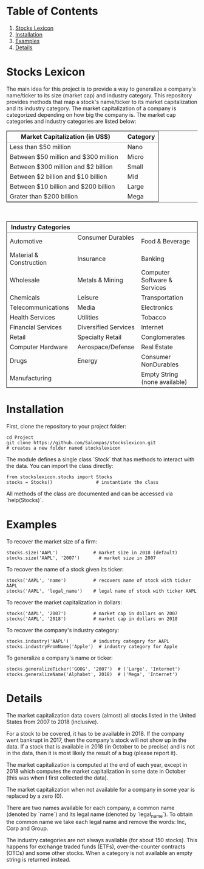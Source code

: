 # Table of Contents

1.  [Stocks Lexicon](#orgba5781f)
2.  [Installation](#orgd7d9b1b)
3.  [Examples](#org8c47d49)
4.  [Details](#org272ba67)


<a id="orgba5781f"></a>

# Stocks Lexicon

The main idea for this project is to provide a way to generalize a company's name/ticker to its size (market cap) and industry category.
This repository provides methods that map a stock's name/ticker to its market capitalization and its industry category.
The market capitalization of a company is categorized depending on how big the company is.
The market cap categories and industry categories are listed below:

<table border="2" cellspacing="0" cellpadding="6" rules="groups" frame="hsides">


<colgroup>
<col  class="org-left" />

<col  class="org-left" />
</colgroup>
<thead>
<tr>
<th scope="col" class="org-left">Market Capitalization (in US$)</th>
<th scope="col" class="org-left">Category</th>
</tr>
</thead>

<tbody>
<tr>
<td class="org-left">Less than $50 million</td>
<td class="org-left">Nano</td>
</tr>


<tr>
<td class="org-left">Between $50 million and $300 million &nbsp;</td>
<td class="org-left">Micro</td>
</tr>


<tr>
<td class="org-left">Between $300 million and $2 billion</td>
<td class="org-left">Small</td>
</tr>


<tr>
<td class="org-left">Between $2 billion and $10 billion</td>
<td class="org-left">Mid</td>
</tr>


<tr>
<td class="org-left">Between $10 billion and $200 billion</td>
<td class="org-left">Large</td>
</tr>


<tr>
<td class="org-left">Grater than $200 billion</td>
<td class="org-left">Mega</td>
</tr>
</tbody>
</table>

<br/>

<table border="2" cellspacing="0" cellpadding="6" rules="groups" frame="hsides">


<colgroup>
<col  class="org-left" />

<col  class="org-left" />

<col  class="org-left" />
</colgroup>
<thead>
<tr>
<th scope="col" class="org-left">Industry Categories</th>
<th scope="col" class="org-left">&#xa0;</th>
<th scope="col" class="org-left">&#xa0;</th>
</tr>
</thead>

<tbody>
<tr>
<td class="org-left">Automotive</td>
<td class="org-left">Consumer Durables &nbsp;</td>
<td class="org-left">Food & Beverage</td>
</tr>


<tr>
<td class="org-left">Material & Construction &nbsp;</td>
<td class="org-left">Insurance</td>
<td class="org-left">Banking</td>
</tr>


<tr>
<td class="org-left">Wholesale</td>
<td class="org-left">Metals & Mining</td>
<td class="org-left">Computer Software & Services</td>
</tr>


<tr>
<td class="org-left">Chemicals</td>
<td class="org-left">Leisure</td>
<td class="org-left">Transportation</td>
</tr>


<tr>
<td class="org-left">Telecommunications</td>
<td class="org-left">Media</td>
<td class="org-left">Electronics</td>
</tr>


<tr>
<td class="org-left">Health Services</td>
<td class="org-left">Utilities</td>
<td class="org-left">Tobacco</td>
</tr>


<tr>
<td class="org-left">Financial Services</td>
<td class="org-left">Diversified Services</td>
<td class="org-left">Internet</td>
</tr>


<tr>
<td class="org-left">Retail</td>
<td class="org-left">Specialty Retail</td>
<td class="org-left">Conglomerates</td>
</tr>


<tr>
<td class="org-left">Computer Hardware</td>
<td class="org-left">Aerospace/Defense</td>
<td class="org-left">Real Estate</td>
</tr>


<tr>
<td class="org-left">Drugs</td>
<td class="org-left">Energy</td>
<td class="org-left">Consumer NonDurables</td>
</tr>


<tr>
<td class="org-left">Manufacturing</td>
<td class="org-left">&#xa0;</td>
<td class="org-left">Empty String (none available)</td>
</tr>
</tbody>
</table>


<a id="orgd7d9b1b"></a>

# Installation

First, clone the repository to your project folder:

    cd Project
    git clone https://github.com/Salompas/stockslexicon.git
    # creates a new folder named stockslexicon

The module defines a single class \`Stock\` that has methods to interact with the data. You can import the class directly:

    from stockslexicon.stocks import Stocks
    stocks = Stocks()                # instantiate the class

All methods of the class are documented and can be accessed via \`help(Stocks)\`.


<a id="org8c47d49"></a>

# Examples

To recover the market size of a firm:

    stocks.size('AAPL')             # market size in 2018 (default)
    stocks.size('AAPL', '2007')       # market size in 2007

To recover the name of a stock given its ticker:

    stocks('AAPL', 'name')          # recovers name of stock with ticker AAPL
    stocks('AAPL', 'legal_name')    # legal name of stock with ticker AAPL

To recover the market capitalization in dollars:

    stocks('AAPL', '2007')          # market cap in dollars on 2007
    stocks('AAPL', '2018')          # market cap in dollars on 2018

To recover the company's industry category:

    stocks.industry('AAPL')         # industry category for AAPL
    stocks.industryFromName('Apple')  # industry category for Apple

To generalize a company's name or ticker:

    stocks.generalizeTicker('GOOG', '2007')  # ('Large', 'Internet')
    stocks.generalizeName('Alphabet', 2018)  # ('Mega', 'Internet')


<a id="org272ba67"></a>

# Details

The market capitalization data covers (almost) all stocks listed in the United States from 2007 to 2018 (inclusive).

For a stock to be covered, it has to be available in 2018. If the company went bankrupt in 2017, then the company's stock will not show up in the data. If a stock that is available in 2018 (in October to be precise) and is not in the data, then it is most likely the result of a bug (please report it).

The market capitalization is computed at the end of each year, except in 2018 which computes the market capitalization in some date in October (this was when I first collected the data).

The market capitalization when not available for a company in some year is replaced by a zero (0).

There are two names available for each company, a common name (denoted by \`name\`) and its legal name (denoted by \`legal<sub>name</sub>\`). To obtain the common name we take each legal name and remove the words: Inc, Corp and Group.

The industry categories are not always available (for about 150 stocks). This happens for exchange traded funds (ETFs), over-the-counter contracts (OTCs) and some other stocks. When a category is not available an empty string is returned instead.
